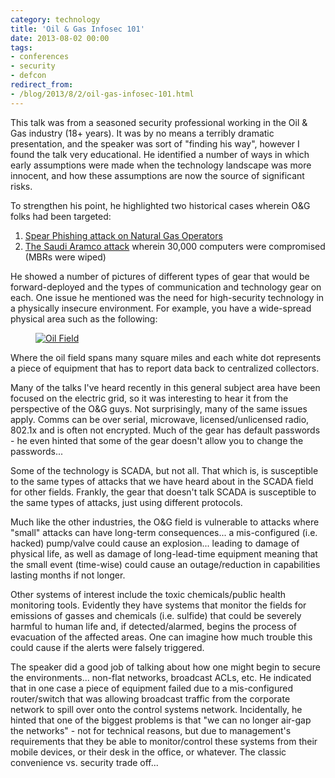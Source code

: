 ```yaml
---
category: technology
title: 'Oil & Gas Infosec 101'
date: 2013-08-02 00:00
tags:
- conferences
- security
- defcon
redirect_from:
- /blog/2013/8/2/oil-gas-infosec-101.html
---
```


This talk was from a seasoned security professional working in the Oil & Gas industry (18+ years). It was by no means a terribly dramatic presentation, and the speaker was sort of "finding his way", however I found the talk very educational. He identified a number of ways in which early assumptions were made when the technology landscape was more innocent, and how these assumptions are now the source of significant risks.

To strengthen his point, he highlighted two historical cases wherein O&G folks had been targeted:

1. [Spear Phishing attack on Natural Gas Operators](http://www.infosecurity-magazine.com/view/25655/natural-gas-pipelines-targeted-by-cyber-attack/)
2. [The Saudi Aramco attack](http://www.bloomberg.com/news/2012-12-09/saudi-arabia-says-aramco-cyberattack-came-from-foreign-states.html) wherein 30,000 computers were compromised (MBRs were wiped)

He showed a number of pictures of different types of gear that would be forward-deployed and the types of communication and technology gear on each. One issue he mentioned was the need for high-security technology in a physically insecure environment. For example, you have a wide-spread physical area such as the following:

<figure class="align-center">
  <a href="{{ site.url }}{{ site.baseurl }}/images/640px-YatesOilfieldNASA.jpg"><img src="{{ site.url }}{{ site.baseurl }}/images/640px-YatesOilfieldNASA.jpg" alt="Oil Field"></a>
</figure>

Where the oil field spans many square miles and each white dot represents a piece of equipment that has to report data back to centralized collectors.

Many of the talks I've heard recently in this general subject area have been focused on the electric grid, so it was interesting to hear it from the perspective of the O&G guys. Not surprisingly, many of the same issues apply. Comms can be over serial, microwave, licensed/unlicensed radio, 802.1x and is often not encrypted. Much of the gear has default passwords - he even hinted that some of the gear doesn't allow you to change the passwords...

Some of the technology is SCADA, but not all. That which is, is susceptible to the same types of attacks that we have heard about in the SCADA field for other fields. Frankly, the gear that doesn't talk SCADA is susceptible to the same types of attacks, just using different protocols.

Much like the other industries, the O&G field is vulnerable to attacks where "small" attacks can have long-term consequences... a mis-configured (i.e. hacked) pump/valve could cause an explosion... leading to damage of physical life, as well as damage of long-lead-time equipment meaning that the small event (time-wise) could cause an outage/reduction in capabilities lasting months if not longer.

Other systems of interest include the toxic chemicals/public health monitoring tools. Evidently they have systems that monitor the fields for emissions of gasses and chemicals (i.e. sulfide) that could be severely harmful to human life and, if detected/alarmed, begins the process of evacuation of the affected areas. One can imagine how much trouble this could cause if the alerts were falsely triggered.

The speaker did a good job of talking about how one might begin to secure the environments... non-flat networks, broadcast ACLs, etc. He indicated that in one case a piece of equipment failed due to a mis-configured router/switch that was allowing broadcast traffic from the corporate network to spill over onto the control systems network. Incidentally, he hinted that one of the biggest problems is that "we can no longer air-gap the networks" - not for technical reasons, but due to management's requirements that they be able to monitor/control these systems from their mobile devices, or their desk in the office, or whatever. The classic convenience vs. security trade off...

